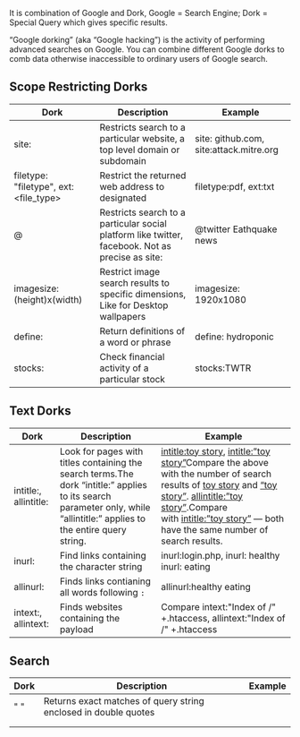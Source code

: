 It is combination of Google and Dork, Google = Search Engine; Dork = Special Query which gives specific results.

“Google dorking” (aka “Google hacking”) is the activity of performing advanced searches on Google. You can combine different Google dorks to comb data otherwise inaccessible to ordinary users of Google search.

## Scope Restricting Dorks
| Dork | Description | Example|
|---| --- | --- |
| site: | Restricts search to a particular website, a top level domain or subdomain | site: github.com, site:attack.mitre.org |
| filetype: "filetype", ext: <file_type>  | Restrict the returned web address to designated | filetype:pdf, ext:txt|
| @| Restricts search to a particular social platform like twitter, facebook. Not as precise as site: | @twitter Eathquake news |
|imagesize:(height)x(width) |Restrict image search results to specific dimensions, Like for Desktop wallpapers | imagesize: 1920x1080|
| define: | Return definitions of a word or phrase | define: hydroponic |
| stocks: | Check financial activity of a particular stock | stocks:TWTR |

## Text Dorks 

| Dork | Description | Example|
|---| --- | --- |
| intitle:, allintitle:| Look for pages with titles containing the search terms.The dork “intitle:” applies to its search parameter only, while “allintitle:” applies to the entire query string.|[intitle:toy story](https://www.google.com/search?q=intitle%3Atoy+story), [intitle:”toy story”](https://www.google.com/search?q=intitle%3A%22toy+story%22)Compare the above with the number of search results of [toy story](https://www.google.com/search?q=toy+story) and [“toy story”](https://www.google.com/search?q=%22toy+story%22). [allintitle:”toy story”](https://www.google.com/search?q=allintitle%3A%22toy+story%22).Compare with [intitle:”toy story”](https://www.google.com/search?q=intitle%3A%22toy+story%22) — both have the same number of search results.|  
| inurl:  | Find links containing the character string | inurl:login.php, inurl: healthy inurl: eating |
| allinurl: | Finds links contianing all words following `:` | allinurl:healthy eating|
|intext:, allintext: | Finds websites containing the payload |Compare intext:"Index of /" +.htaccess, allintext:"Index of /" +.htaccess |

## Search

|Dork | Description | Example|
| ---|---|---- |
| " " | Returns exact matches of query string enclosed in double quotes| |
| | | |
| | | |



